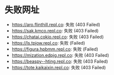 # 失败网址
- https://aro.flinthill.repl.co: 失败 (403
Failed)
- https://sak.kmco.repl.co: 失败 (403
Failed)
- https://chatai.cokio.repl.co: 失败 (403
Failed)
- https://ls.tpjow.repl.co: 失败 (Failed)
- https://figura.hpbmm.repl.co: 失败 (Failed)
- https://mization.edpjg.repl.co: 失败 (403
Failed)
- https://beaspy--hting.repl.co: 失败 (403
Failed)
- https://tote.kaikaixin.repl.co: 失败 (403
Failed)
